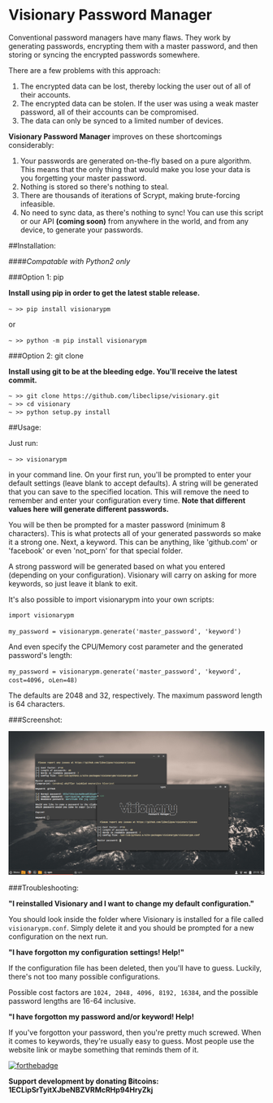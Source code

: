 # Visionary Password Manager

Conventional password managers have many flaws. They work by generating passwords, encrypting them with a master password, and then storing or syncing the encrypted passwords somewhere.

There are a few problems with this approach:

1. The encrypted data can be lost, thereby locking the user out of all of their accounts.
2. The encrypted data can be stolen. If the user was using a weak master password, all of their accounts can be compromised.
3. The data can only be synced to a limited number of devices.

**Visionary Password Manager** improves on these shortcomings considerably:

1. Your passwords are generated on-the-fly based on a pure algorithm. This means that the only thing that would make you lose your data is you forgetting your master password.
2. Nothing is stored so there's nothing to steal.
3. There are thousands of iterations of Scrypt, making brute-forcing infeasible.
4. No need to sync data, as there's nothing to sync! You can use this script or our API **(coming soon)** from anywhere in the world, and from any device, to generate your passwords.

##Installation:

####*Compatable with Python2 only*

###Option 1: pip

**Install using pip in order to get the latest stable release.**

`~ >> pip install visionarypm`

or

`~ >> python -m pip install visionarypm`

###Option 2: git clone

**Install using git to be at the bleeding edge. You'll receive the latest commit.**

```
~ >> git clone https://github.com/libeclipse/visionary.git
~ >> cd visionary
~ >> python setup.py install
```

##Usage:

Just run:

`~ >> visionarypm`

in your command line. On your first run, you'll be prompted to enter your default settings (leave blank to accept defaults). A string will be generated that you can save to the specified location. This will remove the need to remember and enter your configuration every time. **Note that different values here will generate different passwords.**

You will be then be prompted for a master password (minimum 8 characters). This is what protects all of your generated passwords so make it a strong one. Next, a keyword. This can be anything, like 'github.com' or 'facebook' or even 'not_porn' for that special folder.

A strong password will be generated based on what you entered (depending on your configuration). Visionary will carry on asking for more keywords, so just leave it blank to exit.

It's also possible to import visionarypm into your own scripts:

```
import visionarypm

my_password = visionarypm.generate('master_password', 'keyword')
```

And even specify the CPU/Memory cost parameter and the generated password's length:

`my_password = visionarypm.generate('master_password', 'keyword', cost=4096, oLen=48)`

The defaults are 2048 and 32, respectively. The maximum password length is 64 characters.

###Screenshot:

![Screenshot](https://github.com/libeclipse/visionary/blob/master/images/screenshot.png "Screenshot")

###Troubleshooting:

**"I reinstalled Visionary and I want to change my default configuration."**

You should look inside the folder where Visionary is installed for a file called `visionarypm.conf`. Simply delete it and you should be prompted for a new configuration on the next run.

**"I have forgotton my configuration settings! Help!"**

If the configuration file has been deleted, then you'll have to guess. Luckily, there's not too many possible configurations.

Possible cost factors are `1024, 2048, 4096, 8192, 16384`, and the possible password lengths are 16-64 inclusive.

**"I have forgotton my password and/or keyword! Help!**

If you've forgotton your password, then you're pretty much screwed. When it comes to keywords, they're usually easy to guess. Most people use the website link or maybe something that reminds them of it.

[![forthebadge](http://forthebadge.com/images/badges/built-with-swag.svg)](http://forthebadge.com)

**Support development by donating ฿itcoins: 1ECLipSrTyitXJbeNBZVRMcRHp94HryZkj**
